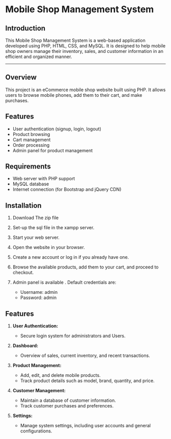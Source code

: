 # Mobile Shop Management System

## Introduction

This Mobile Shop Management System is a web-based application developed using PHP, HTML, CSS, and MySQL. It is designed to help mobile shop owners manage their inventory, sales, and customer information in an efficient and organized manner.

---

## Overview

This project is an eCommerce mobile shop website built using PHP. It allows users to browse mobile phones, add them to their cart, and make purchases.

## Features

- User authentication (signup, login, logout)
- Product browsing
- Cart management
- Order processing
- Admin panel for product management

## Requirements

- Web server with PHP support
- MySQL database
- Internet connection (for Bootstrap and jQuery CDN)

## Installation

1. Download The zip file

2. Set-up the sql file in the xampp server.

3. Start your web server.

4. Open the website in your browser.

5. Create a new account or log in if you already have one.

6. Browse the available products, add them to your cart, and proceed to checkout.

7. Admin panel is available . Default credentials are:

   - Username: admin
   - Password: admin


## Features

1. **User Authentication:**
   - Secure login system for administrators and Users.

2. **Dashboard:**
   - Overview of sales, current inventory, and recent transactions.

3. **Product Management:**
   - Add, edit, and delete mobile products.
   - Track product details such as model, brand, quantity, and price.

4. **Customer Management:**
   - Maintain a database of customer information.
   - Track customer purchases and preferences.

5. **Settings:**
   - Manage system settings, including user accounts and general configurations.



